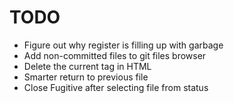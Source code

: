 # TODO

- Figure out why register is filling up with garbage
- Add non-committed files to git files browser
- Delete the current tag in HTML
- Smarter return to previous file
- Close Fugitive after selecting file from status
